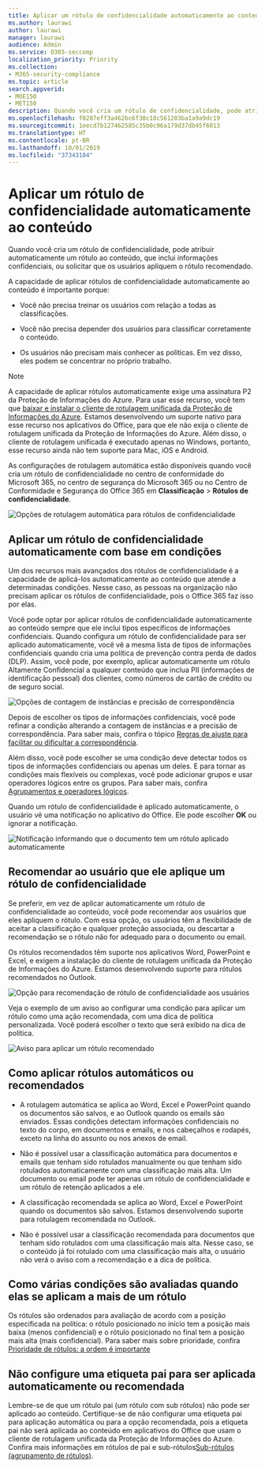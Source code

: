 ```yaml
---
title: Aplicar um rótulo de confidencialidade automaticamente ao conteúdo
ms.author: laurawi
author: laurawi
manager: laurawi
audience: Admin
ms.service: O365-seccomp
localization_priority: Priority
ms.collection:
- M365-security-compliance
ms.topic: article
search.appverid:
- MOE150
- MET150
description: Quando você cria um rótulo de confidencialidade, pode atribuir automaticamente um rótulo ao documento ou email, ou solicitar que os usuários selecionem o rótulo recomendado.
ms.openlocfilehash: f0287eff3a462bc6f30c18c561203ba1a9a9dc19
ms.sourcegitcommit: 1eecd7b127462585c35b0c96a179d37db45f6013
ms.translationtype: HT
ms.contentlocale: pt-BR
ms.lasthandoff: 10/01/2019
ms.locfileid: "37343104"
---
```

# <a name="apply-a-sensitivity-label-to-content-automatically"></a>Aplicar um rótulo de confidencialidade automaticamente ao conteúdo

Quando você cria um rótulo de confidencialidade, pode atribuir automaticamente um rótulo ao conteúdo, que inclui informações confidenciais, ou solicitar que os usuários apliquem o rótulo recomendado.

A capacidade de aplicar rótulos de confidencialidade automaticamente ao conteúdo é importante porque:

- Você não precisa treinar os usuários com relação a todas as classificações.

- Você não precisa depender dos usuários para classificar corretamente o conteúdo.

- Os usuários não precisam mais conhecer as políticas. Em vez disso, eles podem se concentrar no próprio trabalho.

> [!NOTE]
> A capacidade de aplicar rótulos automaticamente exige uma assinatura P2 da Proteção de Informações do Azure. Para usar esse recurso, você tem que [baixar e instalar o cliente de rotulagem unificada da Proteção de Informações do Azure](https://docs.microsoft.com/pt-BR/azure/information-protection/rms-client/install-unifiedlabelingclient-app). Estamos desenvolvendo um suporte nativo para esse recurso nos aplicativos do Office, para que ele não exija o cliente de rotulagem unificada da Proteção de Informações do Azure. Além disso, o cliente de rotulagem unificada é executado apenas no Windows, portanto, esse recurso ainda não tem suporte para Mac, iOS e Android.

As configurações de rotulagem automática estão disponíveis quando você cria um rótulo de confidencialidade no centro de conformidade do Microsoft 365, no centro de segurança do Microsoft 365 ou no Centro de Conformidade e Segurança do Office 365 em **Classificação** > **Rótulos de confidencialidade**.

![Opções de rotulagem automática para rótulos de confidencialidade](media/Sensitivity-labels-Auto-labeling-options.png)

## <a name="apply-a-sensitivity-label-automatically-based-on-conditions"></a>Aplicar um rótulo de confidencialidade automaticamente com base em condições

Um dos recursos mais avançados dos rótulos de confidencialidade é a capacidade de aplicá-los automaticamente ao conteúdo que atende a determinadas condições. Nesse caso, as pessoas na organização não precisam aplicar os rótulos de confidencialidade, pois o Office 365 faz isso por elas.
   
Você pode optar por aplicar rótulos de confidencialidade automaticamente ao conteúdo sempre que ele inclui tipos específicos de informações confidenciais. Quando configura um rótulo de confidencialidade para ser aplicado automaticamente, você vê a mesma lista de tipos de informações confidenciais quando cria uma política de prevenção contra perda de dados (DLP). Assim, você pode, por exemplo, aplicar automaticamente um rótulo Altamente Confidencial a qualquer conteúdo que inclua PII (informações de identificação pessoal) dos clientes, como números de cartão de crédito ou de seguro social. 

![Opções de contagem de instâncias e precisão de correspondência](media/Sensitivity-labels-instance-count-match-accuracy.png)

Depois de escolher os tipos de informações confidenciais, você pode refinar a condição alterando a contagem de instâncias e a precisão de correspondência. Para saber mais, confira o tópico [Regras de ajuste para facilitar ou dificultar a correspondência](data-loss-prevention-policies.md#tuning-rules-to-make-them-easier-or-harder-to-match).

Além disso, você pode escolher se uma condição deve detectar todos os tipos de informações confidenciais ou apenas um deles. E para tornar as condições mais flexíveis ou complexas, você pode adicionar grupos e usar operadores lógicos entre os grupos. Para saber mais, confira [Agrupamentos e operadores lógicos](data-loss-prevention-policies.md#grouping-and-logical-operators).

Quando um rótulo de confidencialidade é aplicado automaticamente, o usuário vê uma notificação no aplicativo do Office. Ele pode escolher **OK** ou ignorar a notificação.

![Notificação informando que o documento tem um rótulo aplicado automaticamente](media/sensitivity-labels-msg-doc-was-auto-labeled.PNG)

## <a name="recommend-that-the-user-apply-a-sensitivity-label"></a>Recomendar ao usuário que ele aplique um rótulo de confidencialidade

Se preferir, em vez de aplicar automaticamente um rótulo de confidencialidade ao conteúdo, você pode recomendar aos usuários que eles apliquem o rótulo. Com essa opção, os usuários têm a flexibilidade de aceitar a classificação e qualquer proteção associada, ou descartar a recomendação se o rótulo não for adequado para o documento ou email.

Os rótulos recomendados têm suporte nos aplicativos Word, PowerPoint e Excel, e exigem a instalação do cliente de rotulagem unificada da Proteção de Informações do Azure. Estamos desenvolvendo suporte para rótulos recomendados no Outlook.

![Opção para recomendação de rótulo de confidencialidade aos usuários](media/Sensitivity-labels-Recommended-label-option.png)

Veja o exemplo de um aviso ao configurar uma condição para aplicar um rótulo como uma ação recomendada, com uma dica de política personalizada. Você poderá escolher o texto que será exibido na dica de política.

![Aviso para aplicar um rótulo recomendado](media/Sensitivity-label-Prompt-for-required-label.png)

## <a name="how-automatic-or-recommended-labels-are-applied"></a>Como aplicar rótulos automáticos ou recomendados

- A rotulagem automática se aplica ao Word, Excel e PowerPoint quando os documentos são salvos, e ao Outlook quando os emails são enviados. Essas condições detectam informações confidenciais no texto do corpo, em documentos e emails, e nos cabeçalhos e rodapés, exceto na linha do assunto ou nos anexos de email.

- Não é possível usar a classificação automática para documentos e emails que tenham sido rotulados manualmente ou que tenham sido rotulados automaticamente com uma classificação mais alta. Um documento ou email pode ter apenas um rótulo de confidencialidade e um rótulo de retenção aplicados a ele.

- A classificação recomendada se aplica ao Word, Excel e PowerPoint quando os documentos são salvos. Estamos desenvolvendo suporte para rotulagem recomendada no Outlook.

- Não é possível usar a classificação recomendada para documentos que tenham sido rotulados com uma classificação mais alta. Nesse caso, se o conteúdo já foi rotulado com uma classificação mais alta, o usuário não verá o aviso com a recomendação e a dica de política.

## <a name="how-multiple-conditions-are-evaluated-when-they-apply-to-more-than-one-label"></a>Como várias condições são avaliadas quando elas se aplicam a mais de um rótulo

Os rótulos são ordenados para avaliação de acordo com a posição especificada na política: o rótulo posicionado no início tem a posição mais baixa (menos confidencial) e o rótulo posicionado no final tem a posição mais alta (mais confidencial). Para saber mais sobre prioridade, confira [Prioridade de rótulos: a ordem é importante](sensitivity-labels.md#label-priority-order-matters)

## <a name="dont-configure-a-parent-label-to-be-applied-automatically-or-recommended"></a>Não configure uma etiqueta pai para ser aplicada automaticamente ou recomendada

Lembre-se de que um rótulo pai (um rótulo com sub rótulos) não pode ser aplicado ao conteúdo. Certifique-se de não configurar uma etiqueta pai para aplicação automática ou para a opção recomendada, pois a etiqueta pai não será aplicada ao conteúdo em aplicativos do Office que usam o cliente de rotulagem unificada da Proteção de Informações do Azure. Confira mais informações em rótulos de pai e sub-rótulos[Sub-rótulos (agrupamento de rótulos)](sensitivity-labels.md#sublabels-grouping-labels).
